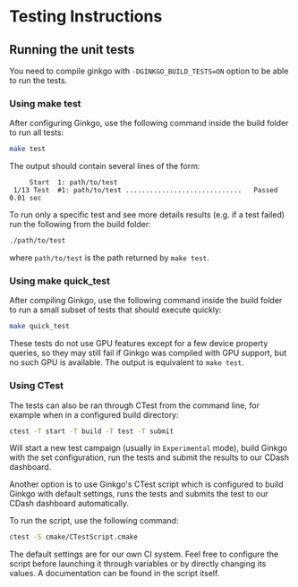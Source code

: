 # Testing Instructions

## Running the unit tests
You need to compile ginkgo with `-DGINKGO_BUILD_TESTS=ON` option to be able to
run the tests. 

### Using make test
After configuring Ginkgo, use the following command inside the build folder to run all tests:

```sh
make test
```

The output should contain several lines of the form:

```
     Start  1: path/to/test
 1/13 Test  #1: path/to/test .............................   Passed    0.01 sec
```

To run only a specific test and see more details results (e.g. if a test failed)
run the following from the build folder:

```sh
./path/to/test
```

where `path/to/test` is the path returned by `make test`.

### Using make quick_test
After compiling Ginkgo, use the following command inside the build folder to run
a small subset of tests that should execute quickly:

```sh
make quick_test
```

These tests do not use GPU features except for a few device property queries, so
they may still fail if Ginkgo was compiled with GPU support, but no such GPU is
available. The output is equivalent to `make test`.

### Using CTest 
The tests can also be ran through CTest from the command line, for example when
in a configured build directory:

```sh 
ctest -T start -T build -T test -T submit
```

Will start a new test campaign (usually in `Experimental` mode), build Ginkgo
with the set configuration, run the tests and submit the results to our CDash
dashboard.


Another option is to use Ginkgo's CTest script which is configured to build
Ginkgo with default settings, runs the tests and submits the test to our CDash
dashboard automatically.

To run the script, use the following command:

```sh
ctest -S cmake/CTestScript.cmake
```

The default settings are for our own CI system. Feel free to configure the
script before launching it through variables or by directly changing its values.
A documentation can be found in the script itself.

